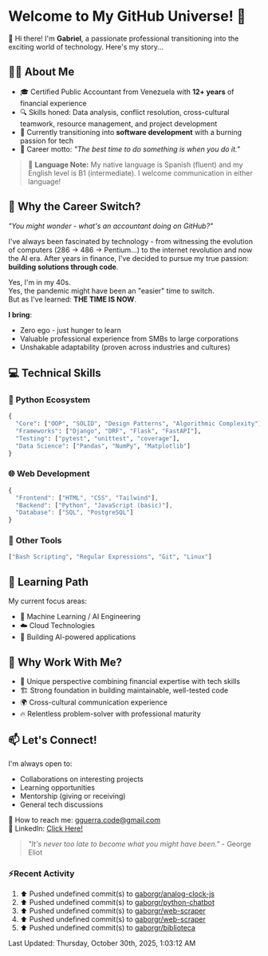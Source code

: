 # **Welcome to My GitHub Universe!** 🌌

👋 Hi there! I'm **Gabriel**, a passionate professional transitioning into the exciting world of technology. Here's my story...

## 🧑‍💻 **About Me**

- 🎓 Certified Public Accountant from Venezuela with **12+ years** of financial experience
- 🔍 Skills honed: Data analysis, conflict resolution, cross-cultural teamwork, resource management, and project development
- 🌱 Currently transitioning into **software development** with a burning passion for tech
- 🎯 Career motto: *"The best time to do something is when you do it."*

>🎉 **Language Note:** My native language is Spanish (fluent) and my English level is B1 (intermediate). I welcome communication in either language!

## 🚀 **Why the Career** Switch?

_"You might wonder - what's an accountant doing on GitHub?"_  

I've always been fascinated by technology - from witnessing the evolution of computers (286 → 486 → Pentium...) to the internet revolution and now the AI era. After years in finance, I've decided to pursue my true passion: **building solutions through code**.  

Yes, I'm in my 40s.  
Yes, the pandemic might have been an "easier" time to switch.  
But as I've learned: **THE TIME IS NOW**.  

**I bring**:
- Zero ego - just hunger to learn
- Valuable professional experience from SMBs to large corporations
- Unshakable adaptability (proven across industries and cultures)

## 💻 **Technical Skills**
### 🐍 **Python Ecosystem**
```python
{
  "Core": ["OOP", "SOLID", "Design Patterns", "Algorithmic Complexity"],
  "Frameworks": ["Django", "DRF", "Flask", "FastAPI"],
  "Testing": ["pytest", "unittest", "coverage"],
  "Data Science": ["Pandas", "NumPy", "Matplotlib"]
}
```

### 🌐 **Web Development**
```javascript
{
  "Frontend": ["HTML", "CSS", "Tailwind"],
  "Backend": ["Python", "JavaScript (basic)"],
  "Database": ["SQL", "PostgreSQL"]
}
```

### 🔧 **Other Tools**
```bash
["Bash Scripting", "Regular Expressions", "Git", "Linux"]
```

## 🧠 **Learning Path**
My current focus areas:
- 🤖 Machine Learning / AI Engineering
- ☁️ Cloud Technologies
- 🧩 Building AI-powered applications

## 🌟 **Why Work With Me?**

- 🧩 Unique perspective combining financial expertise with tech skills
- 🏗️ Strong foundation in building maintainable, well-tested code
- 🌍 Cross-cultural communication experience
- 🔥 Relentless problem-solver with professional maturity

## 📫 **Let's Connect!**

I'm always open to:
- Collaborations on interesting projects
- Learning opportunities
- Mentorship (giving or receiving)
- General tech discussions

📧 How to reach me: gguerra.code@gmail.com  
🔗 LinkedIn: [Click Here!](https://www.linkedin.com/in/gguerra-code/)

> *"It's never too late to become what you might have been."* - George Eliot

### ⚡Recent Activity
<!--RECENT_ACTIVITY:start-->
1. ⬆️ Pushed undefined commit(s) to [gaborgr/analog-clock-js](https://github.com/gaborgr/analog-clock-js)<br>
2. ⬆️ Pushed undefined commit(s) to [gaborgr/python-chatbot](https://github.com/gaborgr/python-chatbot)<br>
3. ⬆️ Pushed undefined commit(s) to [gaborgr/web-scraper](https://github.com/gaborgr/web-scraper)<br>
4. ⬆️ Pushed undefined commit(s) to [gaborgr/web-scraper](https://github.com/gaborgr/web-scraper)<br>
5. ⬆️ Pushed undefined commit(s) to [gaborgr/biblioteca](https://github.com/gaborgr/biblioteca)<br>
<!--RECENT_ACTIVITY:end-->
<!--RECENT_ACTIVITY:last_update-->
Last Updated: Thursday, October 30th, 2025, 1:03:12 AM
<!--RECENT_ACTIVITY:last_update_end-->

